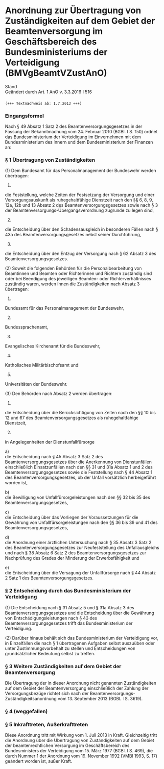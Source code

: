 Anordnung zur Übertragung von Zuständigkeiten auf dem Gebiet der Beamtenversorgung im Geschäftsbereich des Bundesministeriums der Verteidigung (BMVgBeamtVZustAnO)
==================================================================================================================================================================

Stand  
Geändert durch Art. 1 AnO v. 3.3.2016 I 516

### 

```
(+++ Textnachweis ab: 1.7.2013 +++)
```

### Eingangsformel

Nach § 49 Absatz 1 Satz 2 des Beamtenversorgungsgesetzes in der Fassung der Bekanntmachung vom 24. Februar 2010 (BGBl. I S. 150) ordnet das Bundesministerium der Verteidigung im Einvernehmen mit dem Bundesministerium des Innern und dem Bundesministerium der Finanzen an:

### § 1 Übertragung von Zuständigkeiten

(1) Dem Bundesamt für das Personalmanagement der Bundeswehr werden übertragen:

1.  
die Feststellung, welche Zeiten der Festsetzung der Versorgung und einer Versorgungsauskunft als ruhegehaltfähige Dienstzeit nach den §§ 6, 8, 9, 12a, 12b und 13 Absatz 2 des Beamtenversorgungsgesetzes sowie nach § 3 der Beamtenversorgungs-Übergangsverordnung zugrunde zu legen sind,

2.  
die Entscheidung über den Schadensausgleich in besonderen Fällen nach § 43a des Beamtenversorgungsgesetzes nebst seiner Durchführung,

3.  
die Entscheidung über den Entzug der Versorgung nach § 62 Absatz 3 des Beamtenversorgungsgesetzes.

(2) Soweit die folgenden Behörden für die Personalbearbeitung von Beamtinnen und Beamten oder Richterinnen und Richtern zuständig sind oder bei Beendigung des jeweiligen Beamten- oder Richterverhältnisses zuständig waren, werden ihnen die Zuständigkeiten nach Absatz 3 übertragen:

1.  
Bundesamt für das Personalmanagement der Bundeswehr,

2.  
Bundessprachenamt,

3.  
Evangelisches Kirchenamt für die Bundeswehr,

4.  
Katholisches Militärbischofsamt und

5.  
Universitäten der Bundeswehr.

(3) Den Behörden nach Absatz 2 werden übertragen:

1.  
die Entscheidung über die Berücksichtigung von Zeiten nach den §§ 10 bis 12 und 67 des Beamtenversorgungsgesetzes als ruhegehaltfähige Dienstzeit,

2.  
in Angelegenheiten der Dienstunfallfürsorge

a)  
die Entscheidung nach § 45 Absatz 3 Satz 2 des Beamtenversorgungsgesetzes über die Anerkennung von Dienstunfällen einschließlich Einsatzunfällen nach den §§ 31 und 31a Absatz 1 und 2 des Beamtenversorgungsgesetzes sowie die Feststellung nach § 44 Absatz 1 des Beamtenversorgungsgesetzes, ob der Unfall vorsätzlich herbeigeführt worden ist,

b)  
die Bewilligung von Unfallfürsorgeleistungen nach den §§ 32 bis 35 des Beamtenversorgungsgesetzes,

c)  
die Entscheidung über das Vorliegen der Voraussetzungen für die Gewährung von Unfallfürsorgeleistungen nach den §§ 36 bis 39 und 41 des Beamtenversorgungsgesetzes,

d)  
die Anordnung einer ärztlichen Untersuchung nach § 35 Absatz 3 Satz 2 des Beamtenversorgungsgesetzes zur Neufeststellung des Unfallausgleichs und nach § 38 Absatz 6 Satz 2 des Beamtenversorgungsgesetzes zur Nachprüfung des Grades der Minderung der Erwerbsfähigkeit und

e)  
die Entscheidung über die Versagung der Unfallfürsorge nach § 44 Absatz 2 Satz 1 des Beamtenversorgungsgesetzes.

### § 2 Entscheidung durch das Bundesministerium der Verteidigung

(1) Die Entscheidung nach § 31 Absatz 5 und § 31a Absatz 3 des Beamtenversorgungsgesetzes und die Entscheidung über die Gewährung von Entschädigungsleistungen nach § 43 des Beamtenversorgungsgesetzes trifft das Bundesministerium der Verteidigung.

(2) Darüber hinaus behält sich das Bundesministerium der Verteidigung vor, in Einzelfällen die nach § 1 übertragenen Aufgaben selbst auszuüben oder unter Zustimmungsvorbehalt zu stellen und Entscheidungen von grundsätzlicher Bedeutung selbst zu treffen.

### § 3 Weitere Zuständigkeiten auf dem Gebiet der Beamtenversorgung

Die Übertragung der in dieser Anordnung nicht genannten Zuständigkeiten auf dem Gebiet der Beamtenversorgung einschließlich der Zahlung der Versorgungsbezüge richtet sich nach der Beamtenversorgungs-Zuständigkeitsanordnung vom 13. September 2013 (BGBl. I S. 3619).

### § 4 (weggefallen)

### § 5 Inkrafttreten, Außerkrafttreten

Diese Anordnung tritt mit Wirkung vom 1. Juli 2013 in Kraft. Gleichzeitig tritt die Anordnung über die Übertragung von Zuständigkeiten auf dem Gebiet der beamtenrechtlichen Versorgung im Geschäftsbereich des Bundesministers der Verteidigung vom 15. März 1977 (BGBl. l S. 469), die durch Nummer 1 der Anordnung vom 19. November 1992 (VMBl 1993, S. 17) geändert worden ist, außer Kraft.

